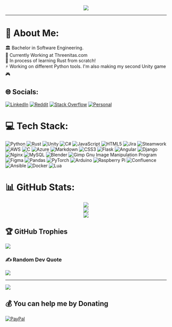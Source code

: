 <div align="center">
  <img src="https://readme-typing-svg.demolab.com?font=Fira+Code&duration=3000&pause=1&center=true&vCenter=true&multiline=true&repeat=false&width=500&height=75&lines=%2F+Hey+I'm+Nick+%5C;%5C+Welcome+to+my+profile+%2F" class="center">
</div>

* * *

# 💫 About Me:

🏛️ Bachelor in Software Engineering. </br>
🏢 Currently Working at Threenitas.com </br>
🌱 In process of learning Rust from scratch! </br>
⚡ Working on different Python tools. I'm also making my second Unity game 🎮 </br>

## 🌐 Socials:

[![LinkedIn](https://img.shields.io/badge/LinkedIn-%230077B5.svg?logo=linkedin&logoColor=white)](https://linkedin.com/in/altair77) [![Reddit](https://img.shields.io/badge/Reddit-%23FF4500.svg?logo=Reddit&logoColor=white)](https://reddit.com/user/Altair77) [![Stack Overflow](https://img.shields.io/badge/-Stackoverflow-FE7A16?logo=stack-overflow&logoColor=white)](https://stackoverflow.com/users/14494135) [![Personal](https://img.shields.io/badge/-Personal-500FFF?logo=github&logoColor=red)](https://altair47.github.io)

# 💻 Tech Stack:

![Python](https://img.shields.io/badge/python-3670A0?style=for-the-badge&logo=python&logoColor=ffdd54) ![Rust](https://img.shields.io/badge/rust-orange.svg?style=for-the-badge&logo=rust&logoColor=black) ![Unity](https://img.shields.io/badge/unity-black.svg?style=for-the-badge&logo=unity&logoColor=white) ![C#](https://img.shields.io/badge/c%23-%23239120.svg?style=for-the-badge&logo=c-sharp&logoColor=white) ![JavaScript](https://img.shields.io/badge/javascript-%23323330.svg?style=for-the-badge&logo=javascript&logoColor=%23F7DF1E) ![HTML5](https://img.shields.io/badge/html5-%23E34F26.svg?style=for-the-badge&logo=html5&logoColor=white) ![Jira](https://img.shields.io/badge/jira-%230A0FFF.svg?style=for-the-badge&logo=jira&logoColor=white) ![Steamwork](https://img.shields.io/badge/Steamworks-black.svg?style=for-the-badge&logo=steam&logoColor=white) ![AWS](https://img.shields.io/badge/AWS-%23FF9900.svg?style=for-the-badge&logo=amazon-aws&logoColor=white) ![C](https://img.shields.io/badge/c-%2300599C.svg?style=for-the-badge&logo=c&logoColor=white) ![Azure](https://img.shields.io/badge/azure-%230072C6.svg?style=for-the-badge&logo=azure-devops&logoColor=white) ![Markdown](https://img.shields.io/badge/markdown-%23000000.svg?style=for-the-badge&logo=markdown&logoColor=white) ![CSS3](https://img.shields.io/badge/css3-%231572B6.svg?style=for-the-badge&logo=css3&logoColor=white) ![Flask](https://img.shields.io/badge/flask-%23000.svg?style=for-the-badge&logo=flask&logoColor=white) ![Angular](https://img.shields.io/badge/angular-%23DD0031.svg?style=for-the-badge&logo=angular&logoColor=white) ![Django](https://img.shields.io/badge/django-%23092E20.svg?style=for-the-badge&logo=django&logoColor=white) ![Nginx](https://img.shields.io/badge/nginx-%23009639.svg?style=for-the-badge&logo=nginx&logoColor=white) ![MySQL](https://img.shields.io/badge/mysql-%2300f.svg?style=for-the-badge&logo=mysql&logoColor=white) ![Blender](https://img.shields.io/badge/blender-%23F5792A.svg?style=for-the-badge&logo=blender&logoColor=white) ![Gimp Gnu Image Manipulation Program](https://img.shields.io/badge/Gimp-657D8B?style=for-the-badge&logo=gimp&logoColor=FFFFFF) ![Figma](https://img.shields.io/badge/figma-%23F24E1E.svg?style=for-the-badge&logo=figma&logoColor=white) ![Pandas](https://img.shields.io/badge/pandas-%23150458.svg?style=for-the-badge&logo=pandas&logoColor=white) ![PyTorch](https://img.shields.io/badge/PyTorch-%23EE4C2C.svg?style=for-the-badge&logo=PyTorch&logoColor=white) ![Arduino](https://img.shields.io/badge/-Arduino-00979D?style=for-the-badge&logo=Arduino&logoColor=white) ![Raspberry Pi](https://img.shields.io/badge/-RaspberryPi-C51A4A?style=for-the-badge&logo=Raspberry-Pi) ![Confluence](https://img.shields.io/badge/confluence-%23172BF4.svg?style=for-the-badge&logo=confluence&logoColor=white) ![Ansible](https://img.shields.io/badge/ansible-%231A1918.svg?style=for-the-badge&logo=ansible&logoColor=white) ![Docker](https://img.shields.io/badge/docker-%230db7ed.svg?style=for-the-badge&logo=docker&logoColor=white) ![Lua](https://img.shields.io/badge/lua-%232C2D72.svg?style=for-the-badge&logo=lua&logoColor=white)

# 📊 GitHub Stats:

<div align="center">
  <img src="http://github-readme-stats-altair47.vercel.app/api?username=Altair47&theme=onedark&hide_border=false&include_all_commits=true&count_private=true">
</div>
<div align="center">
  <img src="https://github-readme-streak-stats.herokuapp.com/?user=Altair47&theme=onedark&hide_border=false">
</div>
<div align="center">
  <img src="http://github-readme-stats-altair47.vercel.app/api/top-langs/?username=Altair47&theme=onedark&hide_border=false&include_all_commits=true&count_private=true&layout=compact">
</div>

## 🏆 GitHub Trophies

![](https://github-profile-trophy.vercel.app/?username=Altair47&theme=onedark&no-frame=false&no-bg=false&margin-w=4)

### ✍️ Random Dev Quote

![](https://quotes-github-readme.vercel.app/api?type=vetical&theme=radical)

* * *

[![](https://visitcount.itsvg.in/api?id=Altair47&icon=0&color=2)](https://visitcount.itsvg.in)

## 💰 You can help me by Donating

[![PayPal](https://img.shields.io/badge/PayPal-00457C?style=for-the-badge&logo=paypal&logoColor=white)](https://paypal.me/Altair47)
